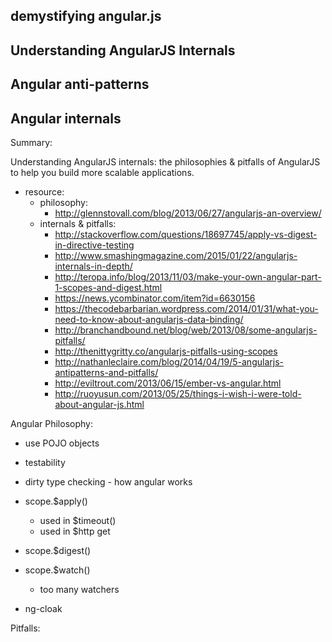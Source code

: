 ## demystifying angular.js
## Understanding AngularJS Internals
## Angular anti-patterns
## Angular internals

Summary:

Understanding AngularJS internals: the philosophies & pitfalls of AngularJS to help
you build more scalable applications.

- resource:
  - philosophy:
    - http://glennstovall.com/blog/2013/06/27/angularjs-an-overview/
  - internals & pitfalls:
    - http://stackoverflow.com/questions/18697745/apply-vs-digest-in-directive-testing
    - http://www.smashingmagazine.com/2015/01/22/angularjs-internals-in-depth/
    - http://teropa.info/blog/2013/11/03/make-your-own-angular-part-1-scopes-and-digest.html
    - https://news.ycombinator.com/item?id=6630156
    - https://thecodebarbarian.wordpress.com/2014/01/31/what-you-need-to-know-about-angularjs-data-binding/
    - http://branchandbound.net/blog/web/2013/08/some-angularjs-pitfalls/
    - http://thenittygritty.co/angularjs-pitfalls-using-scopes
    - http://nathanleclaire.com/blog/2014/04/19/5-angularjs-antipatterns-and-pitfalls/
    - http://eviltrout.com/2013/06/15/ember-vs-angular.html
    - http://ruoyusun.com/2013/05/25/things-i-wish-i-were-told-about-angular-js.html

Angular Philosophy:

- use POJO objects
- testability

- dirty type checking - how angular works
- scope.$apply()
  - used in $timeout()
  - used in $http get
- scope.$digest()
- scope.$watch()
  - too many watchers
- ng-cloak

Pitfalls:


